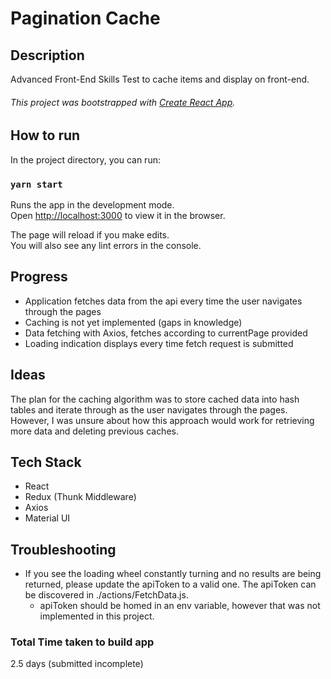 # Pagination Cache

## Description
Advanced Front-End Skills Test to cache items and display on front-end.
###### This project was bootstrapped with [Create React App](https://github.com/facebook/create-react-app).

## How to run

In the project directory, you can run:

### `yarn start`

Runs the app in the development mode.<br>
Open [http://localhost:3000](http://localhost:3000) to view it in the browser.

The page will reload if you make edits.<br>
You will also see any lint errors in the console.

## Progress

- Application fetches data from the api every time the user navigates through the pages
- Caching is not yet implemented (gaps in knowledge)
- Data fetching with Axios, fetches according to currentPage provided
- Loading indication displays every time fetch request is submitted

## Ideas

The plan for the caching algorithm was to store cached data into hash tables and iterate through as the user navigates through the pages. However, I was unsure about how this approach would work for retrieving more data and deleting previous caches.

## Tech Stack

- React
- Redux (Thunk Middleware)
- Axios
- Material UI

## Troubleshooting

- If you see the loading wheel constantly turning and no results are being returned, please update the apiToken to a valid one. The apiToken can be discovered in ./actions/FetchData.js.
  - apiToken should be homed in an env variable, however that was not implemented in this project.

### Total Time taken to build app

2.5 days (submitted incomplete)

